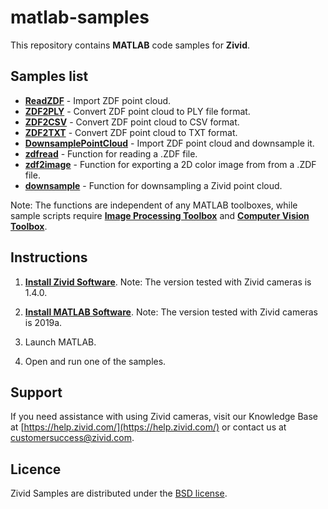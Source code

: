 # matlab-samples

This repository contains **MATLAB** code samples for **Zivid**.

## Samples list

- [**ReadZDF**](https://github.com/zivid/matlab-samples/blob/master/ReadZDF.m) - Import ZDF point cloud.
- [**ZDF2PLY**](https://github.com/zivid/matlab-samples/blob/master/ZDF2PLY.m) - Convert ZDF point cloud to PLY file format.
- [**ZDF2CSV**](https://github.com/zivid/matlab-samples/blob/master/ZDF2CSV.m) - Convert ZDF point cloud to CSV format.
- [**ZDF2TXT**](https://github.com/zivid/matlab-samples/blob/master/ZDF2TXT.m) - Convert ZDF point cloud to TXT format.
- [**DownsamplePointCloud**](https://github.com/zivid/matlab-samples/blob/master/DownsamplePointCloud.m) - Import ZDF point cloud and downsample it.
- [**zdfread**](https://github.com/zivid/matlab-samples/blob/master/zdfread.m) - Function for reading a .ZDF file.
- [**zdf2image**](https://github.com/zivid/matlab-samples/blob/master/zdf2image.m) - Function for exporting a 2D color image from from a .ZDF file.
- [**downsample**](https://github.com/zivid/matlab-samples/blob/master/downsample.m) - Function for downsampling a Zivid point cloud.

Note: The functions are independent of any MATLAB toolboxes, while sample scripts require [**Image Processing Toolbox**](https://se.mathworks.com/products/image.html) and [**Computer Vision Toolbox**](https://se.mathworks.com/products/computer-vision.html).

## Instructions

1. [**Install Zivid Software**](https://www.zivid.com/downloads).
Note: The version tested with Zivid cameras is 1.4.0.

2. [**Install MATLAB Software**](https://se.mathworks.com/products/matlab.html).
Note: The version tested with Zivid cameras is 2019a.

3. Launch MATLAB.

4. Open and run one of the samples.

## Support
If you need assistance with using Zivid cameras, visit our Knowledge Base at [https://help.zivid.com/](https://help.zivid.com/) or contact us at [customersuccess@zivid.com](mailto:customersuccess@zivid.com).

## Licence
Zivid Samples are distributed under the [BSD license](https://github.com/zivid/matlab-samples/blob/master/LICENSE).
